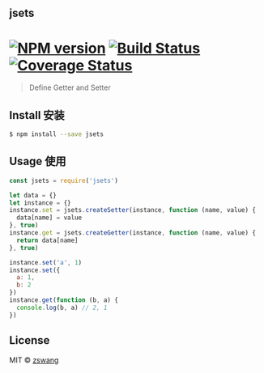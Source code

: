 jsets
-----------

# [![NPM version][npm-image]][npm-url] [![Build Status][travis-image]][travis-url] [![Coverage Status][coverage-image]][coverage-url]

> Define Getter and Setter

## Install 安装

```sh
$ npm install --save jsets
```

## Usage 使用

```js
const jsets = require('jsets')

let data = {}
let instance = {}
instance.set = jsets.createSetter(instance, function (name, value) {
  data[name] = value
}, true)
instance.get = jsets.createGetter(instance, function (name, value) {
  return data[name]
}, true)

instance.set('a', 1)
instance.set({
  a: 1,
  b: 2
})
instance.get(function (b, a) {
  console.log(b, a) // 2, 1
})
```

## License

MIT © [zswang](http://weibo.com/zswang)

[npm-url]: https://npmjs.org/package/jsets
[npm-image]: https://badge.fury.io/js/jsets.svg
[travis-url]: https://travis-ci.org/zswang/jsets
[travis-image]: https://travis-ci.org/zswang/jsets.svg?branch=master
[coverage-url]: https://coveralls.io/github/zswang/isets?branch=master
[coverage-image]: https://coveralls.io/repos/zswang/isets/badge.svg?branch=master&service=github